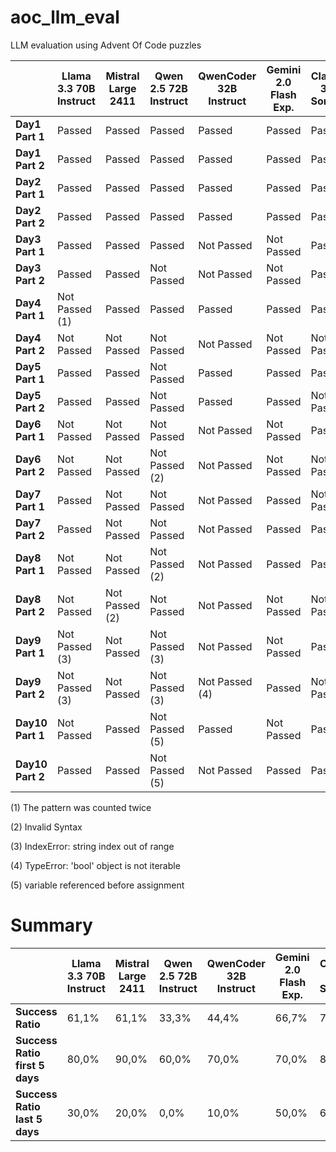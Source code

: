 # aoc_llm_eval
LLM evaluation using Advent Of Code puzzles

|               | Llama 3.3 70B Instruct | Mistral Large 2411 | Qwen 2.5 72B Instruct | QwenCoder 32B Instruct | Gemini 2.0 Flash Exp. | Claude 3.5 Sonnet | QwQ 32B Preview |
|---------------|------------------------|--------------------|-----------------------|------------------------|-----------------------|-------------------|------------------|
| **Day1 Part 1** | Passed                  | Passed              | Passed                 | Passed                  | Passed                 | Passed             | Passed            |
| **Day1 Part 2** | Passed                  | Passed              | Passed                 | Passed                  | Passed                 | Passed             | Passed            |
| **Day2 Part 1** | Passed                  | Passed              | Passed                 | Passed                  | Passed                 | Passed             | Passed            |
| **Day2 Part 2** | Passed                  | Passed              | Passed                 | Passed                  | Passed                 | Passed             | Passed            |
| **Day3 Part 1** | Passed                  | Passed              | Passed                 | Not Passed              | Not Passed             | Passed             | Passed            |
| **Day3 Part 2** | Passed                  | Passed              | Not Passed             | Not Passed              | Not Passed             | Passed             | Passed            |
| **Day4 Part 1** | Not Passed (1)          | Passed              | Passed                 | Passed                  | Passed                 | Passed             | Passed            |
| **Day4 Part 2** | Not Passed              | Not Passed          | Not Passed             | Not Passed              | Not Passed             | Not Passed         | Passed            |
| **Day5 Part 1** | Passed                  | Passed              | Not Passed             | Passed                  | Passed                 | Passed             | Passed            |
| **Day5 Part 2** | Passed                  | Passed              | Not Passed             | Passed                  | Passed                 | Not Passed         | Passed            |
| **Day6 Part 1** | Not Passed              | Not Passed          | Not Passed             | Not Passed              | Not Passed             | Passed             | Passed            |
| **Day6 Part 2** | Not Passed              | Not Passed          | Not Passed (2)         | Not Passed              | Not Passed             | Not Passed         | Passed            |
| **Day7 Part 1** | Passed                  | Not Passed          | Not Passed             | Not Passed              | Passed                 | Not Passed         | Passed            |
| **Day7 Part 2** | Passed                  | Not Passed          | Not Passed             | Not Passed              | Passed                 | Passed             | Passed            |
| **Day8 Part 1** | Not Passed              | Not Passed          | Not Passed (2)         | Not Passed              | Passed                 | Passed             | Passed            |
| **Day8 Part 2** | Not Passed              | Not Passed (2)      | Not Passed             | Not Passed              | Not Passed             | Not Passed         | Not Passed        |
| **Day9 Part 1** | Not Passed (3)          | Not Passed          | Not Passed (3)         | Not Passed              | Not Passed             | Passed             | Not Passed        |
| **Day9 Part 2** | Not Passed (3)          | Not Passed          | Not Passed (3)         | Not Passed (4)          | Passed                 | Not Passed         | Not Passed        |
| **Day10 Part 1**| Not Passed              | Passed              | Not Passed (5)         | Passed                  | Not Passed             | Passed             | Passed            |
| **Day10 Part 2**| Passed                  | Passed              | Not Passed (5)         | Not Passed              | Passed                 | Passed             | Passed            |

(1) The pattern was counted twice

(2) Invalid Syntax

(3) IndexError: string index out of range

(4) TypeError: 'bool' object is not iterable

(5) variable referenced before assignment

# Summary

|               | Llama 3.3 70B Instruct | Mistral Large 2411 | Qwen 2.5 72B Instruct | QwenCoder 32B Instruct | Gemini 2.0 Flash Exp. | Claude 3.5 Sonnet | QwQ 32B Preview |
|---------------|------------------------|--------------------|-----------------------|------------------------|-----------------------|-------------------|------------------|
| **Success Ratio** | 61,1%                   | 61,1%                | 33,3%                   | 44,4%                   | 66,7%                  | 77,8%              | 94,4%             |
| **Success Ratio first 5 days** | 80,0%                | 90,0%                | 60,0%                   | 70,0%                   | 70,0%                  | 80,0%              | 100,0%            |
| **Success Ratio last 5 days** | 30,0%                | 20,0%                | 0,0%                    | 10,0%                   | 50,0%                  | 60,0%              | 70,0%             |